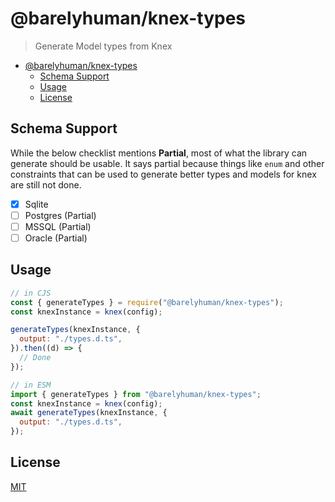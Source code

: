 # @barelyhuman/knex-types

> Generate Model types from Knex

- [@barelyhuman/knex-types](#barelyhumanknex-types)
  - [Schema Support](#schema-support)
  - [Usage](#usage)
  - [License](#license)

## Schema Support

While the below checklist mentions **Partial**, most of what the library can generate should be usable. It says partial because things like `enum` and other constraints that can be used to generate better types and models for knex are still not done.

- [x] Sqlite
- [ ] Postgres (Partial)
- [ ] MSSQL (Partial)
- [ ] Oracle (Partial)

## Usage

```js
// in CJS
const { generateTypes } = require("@barelyhuman/knex-types");
const knexInstance = knex(config);

generateTypes(knexInstance, {
  output: "./types.d.ts",
}).then((d) => {
  // Done
});
```

```js
// in ESM
import { generateTypes } from "@barelyhuman/knex-types";
const knexInstance = knex(config);
await generateTypes(knexInstance, {
  output: "./types.d.ts",
});
```

## License

[MIT](/LICENSE)
